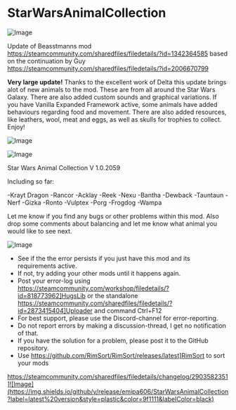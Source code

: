# StarWarsAnimalCollection

![Image](https://i.imgur.com/buuPQel.png)

Update of Beasstmanns mod
https://steamcommunity.com/sharedfiles/filedetails/?id=1342364585
based on the continuation by Guy
https://steamcommunity.com/sharedfiles/filedetails/?id=2006670799

**Very large update!**
Thanks to the excellent work of Delta this update brings alot of new animals to the mod.
These are from all around the Star Wars Galaxy. There are also added custom sounds and graphical variations.
If you have Vanilla Expanded Framework active, some animals have added behaviours regarding food and movement.
There are also added resources, like leathers, wool, meat and eggs, as well as skulls for trophies to collect.
Enjoy!

![Image](https://i.imgur.com/pufA0kM.png)

	
![Image](https://i.imgur.com/Z4GOv8H.png)

Star Wars Animal Collection V 1.0.2059

Including so far:

-Krayt Dragon
-Rancor
-Acklay
-Reek
-Nexu
-Bantha
-Dewback
-Tauntaun
-Nerf
-Gizka
-Ronto
-Vulptex
-Porg
-Frogdog
-Wampa




Let me know if you find any bugs or other problems within this mod.
Also drop some comments about balancing and let me know what animal you would like to see next.
	
![Image](https://i.imgur.com/PwoNOj4.png)



-  See if the the error persists if you just have this mod and its requirements active.
-  If not, try adding your other mods until it happens again.
-  Post your error-log using https://steamcommunity.com/workshop/filedetails/?id=818773962]HugsLib or the standalone https://steamcommunity.com/sharedfiles/filedetails/?id=2873415404]Uploader and command Ctrl+F12
-  For best support, please use the Discord-channel for error-reporting.
-  Do not report errors by making a discussion-thread, I get no notification of that.
-  If you have the solution for a problem, please post it to the GitHub repository.
-  Use https://github.com/RimSort/RimSort/releases/latest]RimSort to sort your mods



https://steamcommunity.com/sharedfiles/filedetails/changelog/2903582351]![Image](https://img.shields.io/github/v/release/emipa606/StarWarsAnimalCollection?label=latest%20version&style=plastic&color=9f1111&labelColor=black)

